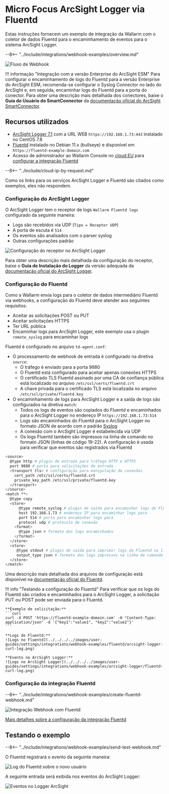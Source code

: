 # Micro Focus ArcSight Logger via Fluentd

Estas instruções fornecem um exemplo de integração da Wallarm com o coletor de dados Fluentd para o encaminhamento de eventos para o sistema ArcSight Logger.

--8<-- "../include/integrations/webhook-examples/overview.md"

![Fluxo de Webhook](../../../../images/user-guides/settings/integrations/webhook-examples/fluentd/arcsight-logger-scheme.png)

!!! informação "Integração com a versão Enterprise do ArcSight ESM"
    Para configurar o encaminhamento de logs do Fluentd para a versão Enterprise do ArcSight ESM, recomenda-se configurar o Syslog Connector no lado do ArcSight e, em seguida, encaminhar logs do Fluentd para a porta do conector. Para obter uma descrição mais detalhada dos conectores, baixe o **Guia do Usuário do SmartConnector** da [documentação oficial do ArcSight SmartConnector](https://community.microfocus.com/t5/ArcSight-Connectors/ct-p/ConnectorsDocs).

## Recursos utilizados

* [ArcSight Logger 7.1](#arcsight-logger-configuration) com a URL WEB `https://192.168.1.73:443` instalado no CentOS 7.8
* [Fluentd](#fluentd-configuration) instalado no Debian 11.x (bullseye) e disponível em `https://fluentd-example-domain.com`
* Acesso de administrador ao Wallarm Console no [cloud EU](https://my.wallarm.com) para [configurar a integração Fluentd](#configuration-of-fluentd-integration)

--8<-- "../include/cloud-ip-by-request.md"

Como os links para os serviços ArcSight Logger e Fluentd são citados como exemplos, eles não respondem.

### Configuração do ArcSight Logger

O ArcSight Logger tem o receptor de logs `Wallarm Fluentd logs` configurado da seguinte maneira:

* Logs são recebidos via UDP (`Tipo = Receptor UDP`)
* A porta de escuta é `514`
* Os eventos são analisados com o parser syslog
* Outras configurações padrão

![Configuração do receptor no ArcSight Logger](../../../../images/user-guides/settings/integrations/webhook-examples/arcsight-logger/fluentd-setup.png)

Para obter uma descrição mais detalhada da configuração do receptor, baixe o **Guia de Instalação do Logger** da versão adequada da [documentação oficial do ArcSight Logger](https://community.microfocus.com/t5/Logger-Documentation/ct-p/LoggerDoc).

### Configuração do Fluentd

Como a Wallarm envia logs para o coletor de dados intermediário Fluentd via webhooks, a configuração do Fluentd deve atender aos seguintes requisitos:

* Aceitar as solicitações POST ou PUT
* Aceitar solicitações HTTPS
* Ter URL pública
* Encaminhar logs para ArcSight Logger, este exemplo usa o plugin `remote_syslog` para encaminhar logs

Fluentd é configurado no arquivo `td-agent.conf`:

* O processamento de webhook de entrada é configurado na diretiva `source`:
     * O tráfego é enviado para a porta 9880
     * O Fluentd está configurado para aceitar apenas conexões HTTPS
     * O certificado TLS Fluentd assinado por uma CA de confiança pública está localizado no arquivo `/etc/ssl/certs/fluentd.crt`
     * A chave privada para o certificado TLS está localizada no arquivo `/etc/ssl/private/fluentd.key`
* O encaminhamento de logs para ArcSight Logger e a saída de logs são configurados na diretiva `match`:
    * Todos os logs de eventos são copiados do Fluentd e encaminhados para o ArcSight Logger no endereço IP `https://192.168.1.73:514`
    * Logs são encaminhados do Fluentd para o ArcSight Logger no formato JSON de acordo com o padrão [Syslog](https://en.wikipedia.org/wiki/Syslog)
    * A conexão com o ArcSight Logger é estabelecida via UDP
    * Os logs Fluentd também são impressos na linha de comando no formato JSON (linhas de código 19-22). A configuração é usada para verificar que eventos são registrados via Fluentd

```bash linenums="1"
<source>
  @type http # plugin de entrada para tráfego HTTP e HTTPS
  port 9880 # porta para solicitações de entrada
  <transport tls> # configuração para manipulação de conexões
    cert_path /etc/ssl/certs/fluentd.crt
    private_key_path /etc/ssl/private/fluentd.key
  </transport>
</source>
<match **>
  @type copy
  <store>
      @type remote_syslog # plugin de saída para encaminhar logs do Fluentd via Syslog
      host 192.168.1.73 # endereço IP para encaminhar logs para
      port 514 # porta para encaminhar logs para
      protocol udp # protocolo de conexão
    <format>
      @type json # formato dos logs encaminhados
    </format>
  </store>
  <store>
     @type stdout # plugin de saída para imprimir logs do Fluentd na linha de comando
     output_type json # formato dos logs impressos na linha de comando
  </store>
</match>
```

Uma descrição mais detalhada dos arquivos de configuração está disponível na [documentação oficial do Fluentd](https://docs.fluentd.org/configuration/config-file).

!!! info "Testando a configuração do Fluentd"
    Para verificar que os logs do Fluentd são criados e encaminhados para o ArcSight Logger, a solicitação PUT ou POST pode ser enviada para o Fluentd.

    **Exemplo de solicitação:**
    ```curl
    curl -X POST 'https://fluentd-example-domain.com' -H "Content-Type: application/json" -d '{"key1":"value1", "key2":"value2"}'
    ```

    **Logs do Fluentd:**
    ![Logs no Fluentd](../../../../images/user-guides/settings/integrations/webhook-examples/fluentd/arcsight-logger-curl-log.png)

    **Evento no ArcSight Logger:**
    ![Logs no ArcSight Logger](../../../../images/user-guides/settings/integrations/webhook-examples/arcsight-logger/fluentd-curl-log.png)

### Configuração da integração Fluentd

--8<-- "../include/integrations/webhook-examples/create-fluentd-webhook.md"

![Integração Webhook com Fluentd](../../../../images/user-guides/settings/integrations/add-fluentd-integration.png)

[Mais detalhes sobre a configuração da integração Fluentd](../fluentd.md)

## Testando o exemplo

--8<-- "../include/integrations/webhook-examples/send-test-webhook.md"

O Fluentd registrará o evento da seguinte maneira:

![Log do Fluentd sobre o novo usuário](../../../../images/user-guides/settings/integrations/webhook-examples/fluentd/arcsight-logger-user-log.png)

A seguinte entrada será exibida nos eventos do ArcSight Logger:

![Eventos no Logger ArcSight](../../../../images/user-guides/settings/integrations/webhook-examples/arcsight-logger/fluentd-user.png)